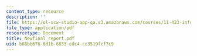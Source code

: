 ```yaml
---
content_type: resource
description: ''
file: https://ol-ocw-studio-app-qa.s3.amazonaws.com/courses/11-423-information-and-communication-technologies-in-community-development-spring-2004/b08bb6760d1b6833edc4cc3519fcf7c9_Newfinal_report.pdf
file_type: application/pdf
resourcetype: Document
title: Newfinal_report.pdf
uid: b08bb676-0d1b-6833-edc4-cc3519fcf7c9
---
```

